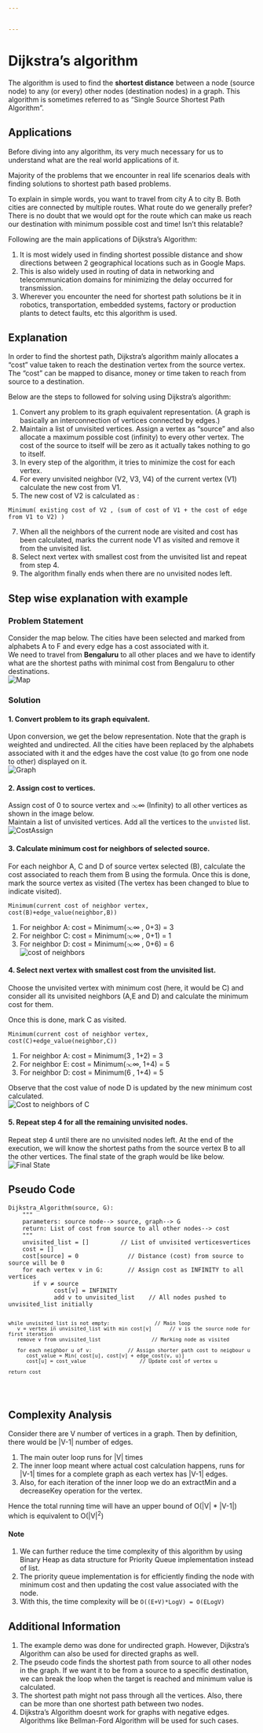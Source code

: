 ```yaml
---


---
```


<h1 id="dijkstras-algorithm">Dijkstra’s algorithm</h1>
<p>The algorithm is used to find the <strong>shortest distance</strong> between a node (source node) to any (or every) other nodes (destination nodes) in a graph. This algorithm is sometimes referred to as “Single Source Shortest Path Algorithm”.</p>
<h2 id="applications">Applications</h2>
<p>Before diving into any algorithm, its very much necessary for us to understand what are the real world applications of it.</p>
<p>Majority of the problems that we encounter in real life scenarios deals with finding solutions to shortest path based problems.</p>
<p>To explain in simple words, you want to travel from city A to city B. Both cities are connected by multiple routes. What route do we generally prefer? There is no doubt that we would opt for the route which can make us reach our destination with minimum possible cost and time! Isn’t this relatable?</p>
<p>Following are the main applications of Dijkstra’s Algorithm:</p>
<ol>
<li>It is most widely used in finding shortest possible distance and show directions between 2 geographical locations such as in Google Maps.</li>
<li>This is also widely used in routing of data in networking and telecommunication domains for minimizing the delay occurred for transmission.</li>
<li>Wherever you encounter the need for shortest path solutions be it in robotics, transportation, embedded systems, factory or production plants to detect faults, etc this algorithm is used.</li>
</ol>
<h2 id="explanation">Explanation</h2>
<p>In order to find the shortest path, Dijkstra’s algorithm mainly allocates a “cost” value taken to reach the destination vertex from the source vertex. The “cost” can be mapped to disance, money or time taken to reach from source to a destination.</p>
<p>Below are the steps to followed for solving using Dijkstra’s algorithm:</p>
<ol>
<li>Convert any problem to its graph equivalent representation. (A graph is basically an interconnection of vertices connected by edges.)</li>
<li>Maintain a list of unvisited vertices. Assign a vertex as “source” and also allocate a maximum possible cost (infinity) to every other vertex. The cost of the source to itself will be zero as it actually takes nothing to go to itself.</li>
<li>In every step of the algorithm, it tries to minimize the cost for each vertex.</li>
<li>For every unvisited neighbor (V2, V3, V4) of the current vertex (V1) calculate the new cost from V1.</li>
<li>The new cost of V2 is calculated as :</li>
</ol>
<pre><code>Minimum( existing cost of V2 , (sum of cost of V1 + the cost of edge from V1 to V2) )
</code></pre>
<ol start="7">
<li>When all the neighbors of the current node are visited and cost has been calculated, marks the current node V1 as visited and remove it from the unvisited list.</li>
<li>Select next vertex with smallest cost from the unvisited list and repeat from step 4.</li>
<li>The algorithm finally ends when there are no unvisited nodes left.</li>
</ol>
<h2 id="step-wise-explanation-with-example">Step wise explanation with example</h2>
<h3 id="problem-statement">Problem Statement</h3>
<p>Consider the map below. The cities have been selected and marked from alphabets A to F and every edge has a cost associated with it.<br>
We need to travel from <strong>Bengaluru</strong> to all other places and we have to identify what are the shortest paths with minimal cost from Bengaluru to other destinations.<br>
<img src="https://i.pinimg.com/564x/07/9d/4d/079d4dfd9c56a33506034cab569487b7.jpg" alt="Map"></p>
<h3 id="solution">Solution</h3>
<h4 id="convert-problem-to-its-graph-equivalent.">1. Convert problem to its graph equivalent.</h4>
<p>Upon conversion, we get the below representation. Note that the graph is weighted and undirected. All the cities have been replaced by the alphabets associated with it and the edges have the cost value (to go from one node to other) displayed on it.<br>
<img src="https://i.pinimg.com/564x/76/c0/62/76c062674c030484e573f5551dfec3f9.jpg" alt="Graph"></p>
<h4 id="assign-cost-to-vertices.">2. Assign cost to vertices.</h4>
<p>Assign cost of 0 to source vertex and <span class="katex--inline"><span class="katex"><span class="katex-mathml"><math><semantics><mrow><mi mathvariant="normal">∞</mi></mrow><annotation encoding="application/x-tex">\infty</annotation></semantics></math></span><span class="katex-html" aria-hidden="true"><span class="base"><span class="strut" style="height: 0.43056em; vertical-align: 0em;"></span><span class="mord">∞</span></span></span></span></span> (Infinity) to all other vertices as shown in the image below.<br>
Maintain a list of unvisited vertices. Add all the vertices to the <code>unvisted</code> list.<br>
<img src="https://i.pinimg.com/564x/e6/ed/a2/e6eda290895cce2ad2c7974b814d1b3c.jpg" alt="CostAssign"></p>
<h4 id="calculate-minimum-cost-for-neighbors-of-selected-source.">3. Calculate minimum cost for neighbors of selected source.</h4>
<p>For each neighbor A, C and D of source vertex selected (B), calculate the cost associated to reach them from B using the formula. Once this is done, mark the source vertex as visited (The vertex has been changed to blue to indicate visited).</p>
<pre><code>Minimum(current cost of neighbor vertex, cost(B)+edge_value(neighbor,B))
</code></pre>
<ol>
<li>For neighbor A: cost = Minimum(<span class="katex--inline"><span class="katex"><span class="katex-mathml"><math><semantics><mrow><mi mathvariant="normal">∞</mi></mrow><annotation encoding="application/x-tex">\infty</annotation></semantics></math></span><span class="katex-html" aria-hidden="true"><span class="base"><span class="strut" style="height: 0.43056em; vertical-align: 0em;"></span><span class="mord">∞</span></span></span></span></span> , 0+3) = 3</li>
<li>For neighbor C: cost = Minimum(<span class="katex--inline"><span class="katex"><span class="katex-mathml"><math><semantics><mrow><mi mathvariant="normal">∞</mi></mrow><annotation encoding="application/x-tex">\infty</annotation></semantics></math></span><span class="katex-html" aria-hidden="true"><span class="base"><span class="strut" style="height: 0.43056em; vertical-align: 0em;"></span><span class="mord">∞</span></span></span></span></span> , 0+1) = 1</li>
<li>For neighbor D: cost = Minimum(<span class="katex--inline"><span class="katex"><span class="katex-mathml"><math><semantics><mrow><mi mathvariant="normal">∞</mi></mrow><annotation encoding="application/x-tex">\infty</annotation></semantics></math></span><span class="katex-html" aria-hidden="true"><span class="base"><span class="strut" style="height: 0.43056em; vertical-align: 0em;"></span><span class="mord">∞</span></span></span></span></span> , 0+6) = 6<br>
<img src="https://i.pinimg.com/564x/00/70/8d/00708d62c3278c216147f65d53ca8887.jpg" alt="cost of neighbors"></li>
</ol>
<h4 id="select-next-vertex-with-smallest-cost-from-the-unvisited-list.">4. Select next vertex with smallest cost from the unvisited list.</h4>
<p>Choose the unvisited vertex with minimum cost (here, it would be C) and consider all its unvisited neighbors (A,E and D) and calculate the minimum cost for them.</p>
<p>Once this is done, mark C as visited.</p>
<pre><code>Minimum(current cost of neighbor vertex, cost(C)+edge_value(neighbor,C))
</code></pre>
<ol>
<li>For neighbor A: cost = Minimum(3 , 1+2) = 3</li>
<li>For neighbor E: cost = Minimum(<span class="katex--inline"><span class="katex"><span class="katex-mathml"><math><semantics><mrow><mi mathvariant="normal">∞</mi></mrow><annotation encoding="application/x-tex">\infty</annotation></semantics></math></span><span class="katex-html" aria-hidden="true"><span class="base"><span class="strut" style="height: 0.43056em; vertical-align: 0em;"></span><span class="mord">∞</span></span></span></span></span>, 1+4) = 5</li>
<li>For neighbor D: cost = Minimum(6 , 1+4) = 5</li>
</ol>
<p>Observe that the cost value of node D is updated by the new minimum cost calculated.<br>
<img src="https://i.pinimg.com/564x/e9/99/c5/e999c57b17c20f4cbe23e6444d33794f.jpg" alt="Cost to neighbors of C"></p>
<h4 id="repeat-step-4-for-all-the-remaining-unvisited-nodes.">5. Repeat step 4 for all the remaining unvisited nodes.</h4>
<p>Repeat step 4 until there are no unvisited nodes left. At the end of the execution, we will know the shortest paths from the source vertex B to all the other vertices. The final state of the graph would be like below.<br>
<img src="https://i.pinimg.com/564x/1a/12/da/1a12da729fb20bccd46d44b523ac3455.jpg" alt="Final State"></p>
<h2 id="pseudo-code">Pseudo Code</h2>
<pre><code>Dijkstra_Algorithm(source, G):
    """
    parameters: source node--&gt; source, graph--&gt; G
    return: List of cost from source to all other nodes--&gt; cost
    """
    unvisited_list = []			// List of unvisited verticesvertices
    cost = []
    cost[source] = 0              // Distance (cost) from source to source will be 0
    for each vertex v in G:       // Assign cost as INFINITY to all vertices
       if v ≠ source
             cost[v] = INFINITY
             add v to unvisited_list    // All nodes pushed to unvisited_list initially

    while unvisited_list is not empty:        	     // Main loop
       v = vertex in unvisited_list with min cost[v]      // v is the source node for first iteration
       remove v from unvisited_list		            // Marking node as visited 

       for each neighbor u of v:			// Assign shorter path cost to neigbour u
          cost_value = Min( cost[u], cost[v] + edge_cost(v, u)]
          cost[u] = cost_value            		// Update cost of vertex u 

    return cost
</code></pre>
<h2 id="complexity-analysis">Complexity Analysis</h2>
<p>Consider there are V number of vertices in a graph. Then by definition, there would be |V-1| number of edges.</p>
<ol>
<li>The main outer loop runs for |V| times</li>
<li>The inner loop meant where actual cost calculation happens, runs for |V-1| times for a complete graph as each vertex has |V-1| edges.</li>
<li>Also, for each iteration of the inner loop we do an extractMin and a decreaseKey operation for the vertex.</li>
</ol>
<p>Hence the total running time will have an upper bound of O(|V| * |V-1|) which is equivalent to O(|V|<sup>2</sup>)</p>
<h4 id="note">Note</h4>
<ol>
<li>We can further reduce the time complexity of this algorithm by using Binary Heap as data structure for Priority Queue implementation instead of list.</li>
<li>The priority queue implementation is for efficiently finding the node with minimum cost and then updating the cost value associated with the node.</li>
<li>With this, the time complexity will be <code>O((E+V)*LogV) = O(ELogV)</code></li>
</ol>
<h2 id="additional-information">Additional Information</h2>
<ol>
<li>The example demo was done for undirected graph. However, Dijkstra’s Algorithm can also be used for directed graphs as well.</li>
<li>The pseudo code finds the shortest path from source to all other nodes in the graph. If we want it to be from a source to a specific destination, we can break the loop when the target is reached and minimum value is calculated.</li>
<li>The shortest path might not pass through all the vertices. Also, there can be more than one shortest path between two nodes.</li>
<li>Dijkstra’s Algorithm doesnt work for graphs with negative edges. Algorithms like Bellman-Ford Algorithm will be used for such cases.</li>
</ol>


